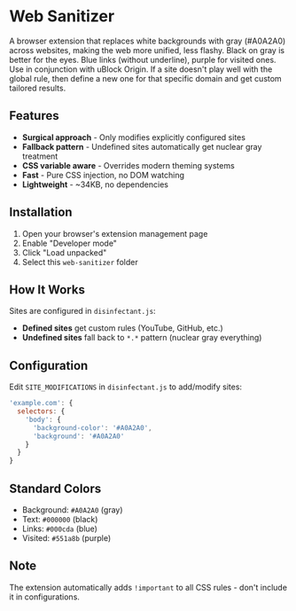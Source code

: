 # Web Sanitizer

A browser extension that replaces white backgrounds with gray (#A0A2A0) across websites, making the web more unified, less flashy. Black on gray is better for the eyes. Blue links (without underline), purple for visited ones. Use in conjunction with uBlock Origin. If a site doesn't play well with the global rule, then define a new one for that specific domain and get custom tailored results.

## Features
- **Surgical approach** - Only modifies explicitly configured sites
- **Fallback pattern** - Undefined sites automatically get nuclear gray treatment
- **CSS variable aware** - Overrides modern theming systems
- **Fast** - Pure CSS injection, no DOM watching
- **Lightweight** - ~34KB, no dependencies

## Installation
1. Open your browser's extension management page
2. Enable "Developer mode"
3. Click "Load unpacked"
4. Select this `web-sanitizer` folder

## How It Works
Sites are configured in `disinfectant.js`:
- **Defined sites** get custom rules (YouTube, GitHub, etc.)
- **Undefined sites** fall back to `*.*` pattern (nuclear gray everything)

## Configuration
Edit `SITE_MODIFICATIONS` in `disinfectant.js` to add/modify sites:
```javascript
'example.com': {
  selectors: {
    'body': {
      'background-color': '#A0A2A0',
      'background': '#A0A2A0'
    }
  }
}
```

## Standard Colors
- Background: `#A0A2A0` (gray)
- Text: `#000000` (black)
- Links: `#000cda` (blue)
- Visited: `#551a8b` (purple)

## Note
The extension automatically adds `!important` to all CSS rules - don't include it in configurations.